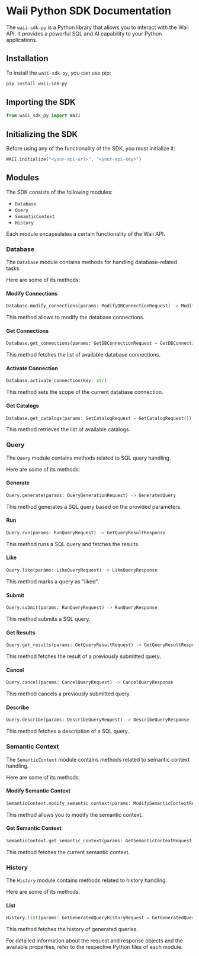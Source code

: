 # Waii Python SDK Documentation

The `waii-sdk-py` is a Python library that allows you to interact with the Waii API. It provides a powerful SQL and AI capability to your Python applications. 

## Installation

To install the `waii-sdk-py`, you can use pip:

```bash
pip install waii-sdk-py
```

## Importing the SDK

```python
from waii_sdk_py import WAII
```

## Initializing the SDK

Before using any of the functionality of the SDK, you must initialize it:

```python
WAII.initialize("<your-api-url>", "<your-api-key>")
```

## Modules

The SDK consists of the following modules:

- `Database`
- `Query`
- `SemanticContext`
- `History`

Each module encapsulates a certain functionality of the Waii API.

### Database

The `Database` module contains methods for handling database-related tasks.

Here are some of its methods:

#### Modify Connections

```python
Database.modify_connections(params: ModifyDBConnectionRequest) -> ModifyDBConnectionResponse
```

This method allows to modify the database connections.

#### Get Connections

```python
Database.get_connections(params: GetDBConnectionRequest = GetDBConnectionRequest()) -> GetDBConnectionResponse
```

This method fetches the list of available database connections.

#### Activate Connection

```python
Database.activate_connection(key: str)
```

This method sets the scope of the current database connection.

#### Get Catalogs

```python
Database.get_catalogs(params: GetCatalogRequest = GetCatalogRequest()) -> GetCatalogResponse
```

This method retrieves the list of available catalogs.

### Query

The `Query` module contains methods related to SQL query handling.

Here are some of its methods:

#### Generate

```python
Query.generate(params: QueryGenerationRequest) -> GeneratedQuery
```

This method generates a SQL query based on the provided parameters.

#### Run

```python
Query.run(params: RunQueryRequest) -> GetQueryResultResponse
```

This method runs a SQL query and fetches the results.

#### Like

```python
Query.like(params: LikeQueryRequest) -> LikeQueryResponse
```

This method marks a query as "liked".

#### Submit

```python
Query.submit(params: RunQueryRequest) -> RunQueryResponse
```

This method submits a SQL query.

#### Get Results

```python
Query.get_results(params: GetQueryResultRequest) -> GetQueryResultResponse
```

This method fetches the result of a previously submitted query.

#### Cancel

```python
Query.cancel(params: CancelQueryRequest) -> CancelQueryResponse
```

This method cancels a previously submitted query.

#### Describe

```python
Query.describe(params: DescribeQueryRequest) -> DescribeQueryResponse
```

This method fetches a description of a SQL query.

### Semantic Context

The `SemanticContext` module contains methods related to semantic context handling.

Here are some of its methods:

#### Modify Semantic Context

```python
SemanticContext.modify_semantic_context(params: ModifySemanticContextRequest) -> ModifySemanticContextResponse
```

This method allows you to modify the semantic context.

#### Get Semantic Context

```python
SemanticContext.get_semantic_context(params: GetSemanticContextRequest = GetSemanticContextRequest()) -> GetSemanticContextResponse
```

This method fetches the current semantic context.

### History

The `History` module contains methods related to history handling.

Here are some of its methods:

#### List

```python
History.list(params: GetGeneratedQueryHistoryRequest = GetGeneratedQueryHistoryRequest()) -> GetGeneratedQueryHistoryResponse
```

This method fetches the history of generated queries.

For detailed information about the request and response objects and the available properties, refer to the respective Python files of each module.
